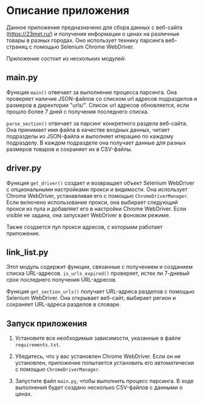 # Описание приложения

Данное приложение предназначено для сбора данных с веб-сайта (https://23met.ru/) и получения информации о ценах на различные товары в разных городах. Оно использует технику парсинга веб-страниц с помощью Selenium Chrome WebDriver.

Приложение состоит из нескольких модулей:

## main.py

Функция `main()` отвечает за выполнение процесса парсинга. Она проверяет наличие JSON-файлов со списком url адресов подразделов и размеров в директории "urls/". Список url адресов обновляется, если прошло более 7 дней с получения последнего списка. 

`parse_section()` отвечает за парсинг конкретного раздела веб-сайта. Она принимает имя файла в качестве входных данных, читает подразделы из JSON-файла и выполняет итерацию по каждому подразделу. В каждом подразделе она получает данные для разных размеров товаров и сохраняет их в CSV-файлы.

## driver.py

Функция `get_driver()` создает и возвращает объект Selenium WebDriver с опциональными настройками прокси и видимости. Она использует Chrome WebDriver, устанавливая его с помощью `ChromeDriverManager`. Если включено использование прокси, она выбирает следующий прокси из пула и добавляет его в настройки Chrome WebDriver. Если visible не задана, она запускает WebDriver в фоновом режиме.

Также создается пул прокси адресов, с которыми работает приложение.

## link_list.py

Этот модуль содержит функции, связанные с получением и созданием списка URL-адресов. 
`is_urls_expired()` проверяет, истек ли 7-дневый срок последнего получения URL-адресов. 

Функция `get_section_urls()` получает URL-адреса разделов с помощью Selenium WebDriver. Она открывает веб-сайт, выбирает регион и сохраняет URL-адреса разделов в словаре.

## Запуск приложения

1. Установите все необходимые зависимости, указанные в файле `requirements.txt`.

2. Убедитесь, что у вас установлен Chrome WebDriver. Если он не установлен, приложение попытается установить его автоматически с помощью `ChromeDriverManager`.

3. Запустите файл `main.py`, чтобы выполнить процесс парсинга. В ходе выполнения будет создано несколько CSV-файлов с данными о ценах.